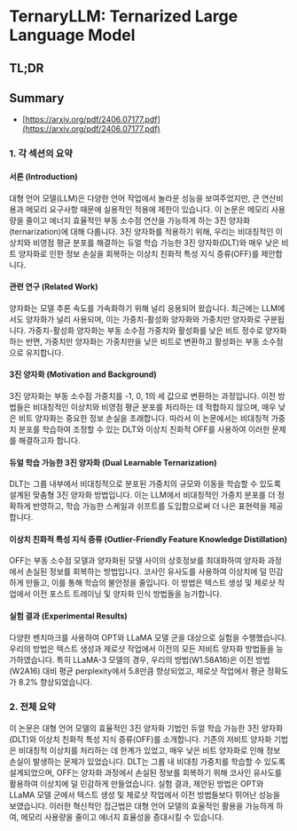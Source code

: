 # TernaryLLM: Ternarized Large Language Model
## TL;DR
## Summary
- [https://arxiv.org/pdf/2406.07177.pdf](https://arxiv.org/pdf/2406.07177.pdf)

### 1. 각 섹션의 요약

#### 서론 (Introduction)
대형 언어 모델(LLM)은 다양한 언어 작업에서 놀라운 성능을 보여주었지만, 큰 연산비용과 메모리 요구사항 때문에 실용적인 적용에 제한이 있습니다. 이 논문은 메모리 사용량을 줄이고 에너지 효율적인 부동 소수점 연산을 가능하게 하는 3진 양자화(ternarization)에 대해 다룹니다. 3진 양자화를 적용하기 위해, 우리는 비대칭적인 이상치와 비영점 평균 분포를 해결하는 듀얼 학습 가능한 3진 양자화(DLT)와 매우 낮은 비트 양자화로 인한 정보 손실을 회복하는 이상치 친화적 특성 지식 증류(OFF)를 제안합니다.

#### 관련 연구 (Related Work)
양자화는 모델 추론 속도를 가속화하기 위해 널리 응용되어 왔습니다. 최근에는 LLM에서도 양자화가 널리 사용되며, 이는 가중치-활성화 양자화와 가중치만 양자화로 구분됩니다. 가중치-활성화 양자화는 부동 소수점 가중치와 활성화를 낮은 비트 정수로 양자화하는 반면, 가중치만 양자화는 가중치만을 낮은 비트로 변환하고 활성화는 부동 소수점으로 유지합니다.

#### 3진 양자화 (Motivation and Background)
3진 양자화는 부동 소수점 가중치를 -1, 0, 1의 세 값으로 변환하는 과정입니다. 이전 방법들은 비대칭적인 이상치와 비영점 평균 분포를 처리하는 데 적합하지 않으며, 매우 낮은 비트 양자화는 중요한 정보 손실을 초래합니다. 따라서 이 논문에서는 비대칭적 가중치 분포를 학습하여 조정할 수 있는 DLT와 이상치 친화적 OFF를 사용하여 이러한 문제를 해결하고자 합니다.

#### 듀얼 학습 가능한 3진 양자화 (Dual Learnable Ternarization)
DLT는 그룹 내부에서 비대칭적으로 분포된 가중치의 규모와 이동을 학습할 수 있도록 설계된 맞춤형 3진 양자화 방법입니다. 이는 LLM에서 비대칭적인 가중치 분포를 더 정확하게 반영하고, 학습 가능한 스케일과 쉬프트를 도입함으로써 더 나은 표현력을 제공합니다.

#### 이상치 친화적 특성 지식 증류 (Outlier-Friendly Feature Knowledge Distillation)
OFF는 부동 소수점 모델과 양자화된 모델 사이의 상호정보를 최대화하여 양자화 과정에서 손실된 정보를 회복하는 방법입니다. 코사인 유사도를 사용하여 이상치에 덜 민감하게 만들고, 이를 통해 학습의 불안정을 줄입니다. 이 방법은 텍스트 생성 및 제로샷 작업에서 이전 포스트 트레이닝 및 양자화 인식 방법들을 능가합니다.

#### 실험 결과 (Experimental Results)
다양한 벤치마크를 사용하여 OPT와 LLaMA 모델 군을 대상으로 실험을 수행했습니다. 우리의 방법은 텍스트 생성과 제로샷 작업에서 이전의 모든 저비트 양자화 방법들을 능가하였습니다. 특히 LLaMA-3 모델의 경우, 우리의 방법(W1.58A16)은 이전 방법(W2A16) 대비 평균 perplexity에서 5.8만큼 향상되었고, 제로샷 작업에서 평균 정확도가 8.2% 향상되었습니다.

### 2. 전체 요약
이 논문은 대형 언어 모델의 효율적인 3진 양자화 기법인 듀얼 학습 가능한 3진 양자화(DLT)와 이상치 친화적 특성 지식 증류(OFF)를 소개합니다. 기존의 저비트 양자화 기법은 비대칭적 이상치를 처리하는 데 한계가 있었고, 매우 낮은 비트 양자화로 인해 정보 손실이 발생하는 문제가 있었습니다. DLT는 그룹 내 비대칭 가중치를 학습할 수 있도록 설계되었으며, OFF는 양자화 과정에서 손실된 정보를 회복하기 위해 코사인 유사도를 활용하여 이상치에 덜 민감하게 만들었습니다. 실험 결과, 제안된 방법은 OPT와 LLaMA 모델 군에서 텍스트 생성 및 제로샷 작업에서 이전 방법들보다 뛰어난 성능을 보였습니다. 이러한 혁신적인 접근법은 대형 언어 모델의 효율적인 활용을 가능하게 하여, 메모리 사용량을 줄이고 에너지 효율성을 증대시킬 수 있습니다.